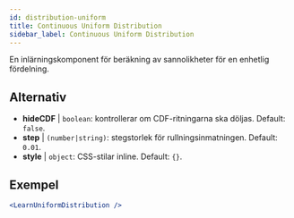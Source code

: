 ```yaml
---
id: distribution-uniform
title: Continuous Uniform Distribution
sidebar_label: Continuous Uniform Distribution
---
```


En inlärningskomponent för beräkning av sannolikheter för en enhetlig fördelning.

## Alternativ

* __hideCDF__ | `boolean`: kontrollerar om CDF-ritningarna ska döljas. Default: `false`.
* __step__ | `(number|string)`: stegstorlek för rullningsinmatningen. Default: `0.01`.
* __style__ | `object`: CSS-stilar inline. Default: `{}`.


## Exempel

```jsx live
<LearnUniformDistribution />
```

